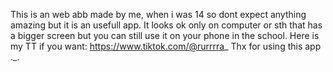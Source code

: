 This is an web abb made by me, when i was 14 so dont expect anything amazing but it is an usefull app. It looks ok only on computer or sth that has a bigger screen but you can still use it on your phone in the school. Here is my TT if you want: https://www.tiktok.com/@rurrrra_
Thx for using this app ._.
